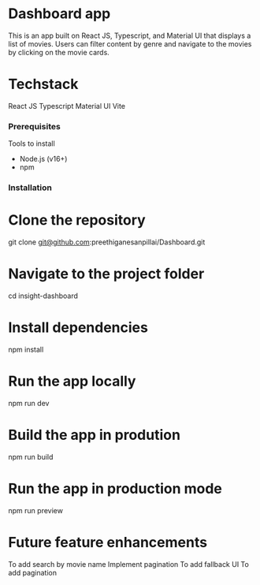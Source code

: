 # Dashboard app
This is an app built on React JS, Typescript, and Material UI that displays a list of movies. Users can filter content by genre and navigate to the movies by clicking on the movie cards.

# Techstack
React JS
Typescript
Material UI
Vite

### Prerequisites

Tools to install

- Node.js (v16+)
- npm

### Installation

# Clone the repository
git clone git@github.com:preethiganesanpillai/Dashboard.git

# Navigate to the project folder
cd insight-dashboard

# Install dependencies
npm install

# Run the app locally
npm run dev

# Build the app in prodution
npm run build

# Run the app in production mode
npm run preview

# Future feature enhancements
To add search by movie name
Implement pagination
To add fallback UI
To add pagination